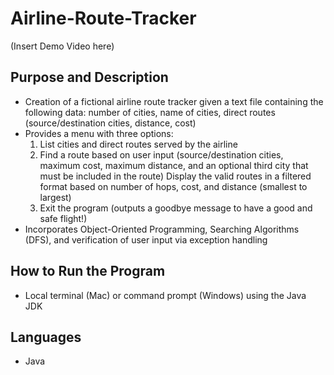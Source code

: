 # Airline-Route-Tracker
(Insert Demo Video here)

## Purpose and Description
- Creation of a fictional airline route tracker given a text file containing the following data: number of cities, name of cities, direct routes (source/destination cities, distance, cost)
- Provides a menu with three options:
  1. List cities and direct routes served by the airline
  2. Find a route based on user input (source/destination cities, maximum cost, maximum distance, and an optional third city that must be included in the route)
     Display the valid routes in a filtered format based on number of hops, cost, and distance (smallest to largest)
  3. Exit the program (outputs a goodbye message to have a good and safe flight!)
- Incorporates Object-Oriented Programming, Searching Algorithms (DFS), and verification of user input via exception handling 
## How to Run the Program
- Local terminal (Mac) or command prompt (Windows) using the Java JDK

## Languages
- Java
